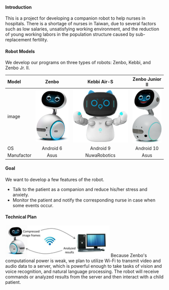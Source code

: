 #### Introduction
This is a project for developing a companion robot to help nurses in hospitals. There is a shortage of nurses in Taiwan, due to several factors such as low salaries, unsatisfying working environment, and the reduction of young working labors in the population structure caused by sub-replacement fertility.

#### Robot Models
We develop our programs on three types of robots: Zenbo, Kebbi, and Zenbo Jr. II.

|Model| Zenbo | Kebbi Air-S | Zenbo Junior II |
|:----| :----:| :----: | :----: |
|image| ![Zenbo](Zenbo.png)  | ![Kebbi](KebbiAirS.png) | ![ZenboJuniorII](ZenboJuniorII.png) |
|OS   | Android 6 | Android 9 | Android 10 |
|Manufactor| Asus | NuwaRobotics| Asus|

#### Goal
We want to develop a few features of the robot.
- Talk to the patient as a companion and reduce his/her stress and anxiety.
- Monitor the patient and notify the corresponding nurse in case when some events occur.

#### Technical Plan
<img src="WiFi_and_Server.jpg" alt="WiFi_and_Server" height="100"/>
Because Zenbo's computational power is weak, we plan to utilize Wi-Fi to transmit video and audio data to a server, which is powerful enough to take tasks of vision and voice recognition, and natural language processing. The robot will receive commands or analyzed results from the server and then interact with a child patient.